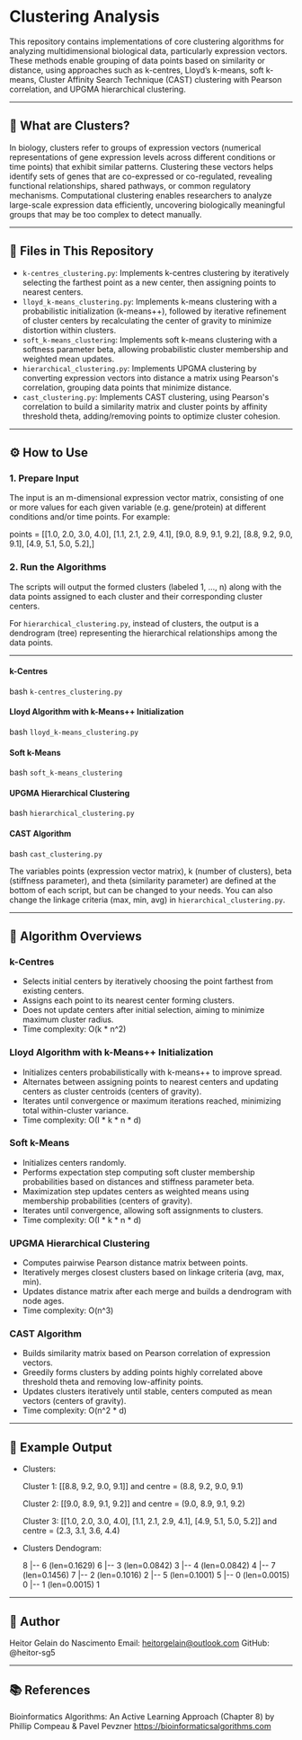 # Clustering Analysis

This repository contains implementations of core clustering algorithms for analyzing multidimensional biological data, particularly expression vectors. These methods enable grouping of data points based on similarity or distance, using approaches such as k-centres, Lloyd’s k-means, soft k-means, Cluster Affinity Search Technique (CAST) clustering with Pearson correlation, and UPGMA hierarchical clustering.

---

## 🧬 What are Clusters?

In biology, clusters refer to groups of expression vectors (numerical representations of gene expression levels across different conditions or time points) that exhibit similar patterns. Clustering these vectors helps identify sets of genes that are co-expressed or co-regulated, revealing functional relationships, shared pathways, or common regulatory mechanisms. Computational clustering enables researchers to analyze large-scale expression data efficiently, uncovering biologically meaningful groups that may be too complex to detect manually.

---

## 📁 Files in This Repository

- `k-centres_clustering.py`: Implements k-centres clustering by iteratively selecting the farthest point as a new center, then assigning points to nearest centers.
- `lloyd_k-means_clustering.py`: Implements k-means clustering with a probabilistic initialization (k-means++), followed by iterative refinement of cluster centers by recalculating the center of gravity to minimize distortion within clusters.
- `soft_k-means_clustering`: Implements soft k-means clustering with a softness parameter beta, allowing probabilistic cluster membership and weighted mean updates.
- `hierarchical_clustering.py`: Implements UPGMA clustering by converting expression vectors into distance a matrix using Pearson's correlation, grouping data points that minimize distance.
- `cast_clustering.py`: Implements CAST clustering, using Pearson's correlation to build a similarity matrix and cluster points by affinity threshold theta, adding/removing points to optimize cluster cohesion.

---

## ⚙️ How to Use

### 1. Prepare Input

The input is an m-dimensional expression vector matrix, consisting of one or more values for each given variable (e.g. gene/protein) at different conditions and/or time points. For example:

points = [[1.0,  2.0,  3.0,  4.0], [1.1,  2.1,  2.9,  4.1], [9.0,  8.9,  9.1,  9.2], [8.8,  9.2,  9.0,  9.1], [4.9,  5.1,  5.0,  5.2],]

### 2. Run the Algorithms

The scripts will output the formed clusters (labeled 1, ..., n) along with the data points assigned to each cluster and their corresponding cluster centers.

For `hierarchical_clustering.py`, instead of clusters, the output is a dendrogram (tree) representing the hierarchical relationships among the data points.

---

#### k-Centres

  bash
```k-centres_clustering.py```

#### Lloyd Algorithm with k-Means++ Initialization 

  bash
```lloyd_k-means_clustering.py```

#### Soft k-Means 

  bash
```soft_k-means_clustering```

#### UPGMA Hierarchical Clustering

  bash
```hierarchical_clustering.py```

#### CAST Algorithm

  bash
```cast_clustering.py```

The variables points (expression vector matrix), k (number of clusters), beta (stiffness parameter), and theta (similarity parameter) are defined at the bottom of each script, but can be changed to your needs. You can also change the linkage criteria (max, min, avg) in `hierarchical_clustering.py`.

---

## 🧠 Algorithm Overviews

### k-Centres

- Selects initial centers by iteratively choosing the point farthest from existing centers.
- Assigns each point to its nearest center forming clusters.
- Does not update centers after initial selection, aiming to minimize maximum cluster radius.
- Time complexity: O(k * n^2)

### Lloyd Algorithm with k-Means++ Initialization  

- Initializes centers probabilistically with k-means++ to improve spread.
- Alternates between assigning points to nearest centers and updating centers as cluster centroids (centers of gravity).
- Iterates until convergence or maximum iterations reached, minimizing total within-cluster variance.
- Time complexity: O(I * k * n * d)

### Soft k-Means

- Initializes centers randomly.
- Performs expectation step computing soft cluster membership probabilities based on distances and stiffness parameter beta.
- Maximization step updates centers as weighted means using membership probabilities (centers of gravity).
- Iterates until convergence, allowing soft assignments to clusters.
- Time complexity: O(I * k * n * d)

### UPGMA Hierarchical Clustering

- Computes pairwise Pearson distance matrix between points.
- Iteratively merges closest clusters based on linkage criteria (avg, max, min).
- Updates distance matrix after each merge and builds a dendrogram with node ages.
- Time complexity: O(n^3)

### CAST Algorithm

- Builds similarity matrix based on Pearson correlation of expression vectors.
- Greedily forms clusters by adding points highly correlated above threshold theta and removing low-affinity points.
- Updates clusters iteratively until stable, centers computed as mean vectors (centers of gravity).
- Time complexity: O(n^2 * d)

---

## 🧪 Example Output

- Clusters:

  Cluster 1: [[8.8, 9.2, 9.0, 9.1]] and centre = (8.8, 9.2, 9.0, 9.1)

  Cluster 2: [[9.0, 8.9, 9.1, 9.2]] and centre = (9.0, 8.9, 9.1, 9.2)

  Cluster 3: [[1.0, 2.0, 3.0, 4.0], [1.1, 2.1, 2.9, 4.1], [4.9, 5.1, 5.0, 5.2]] and centre = (2.3, 3.1, 3.6, 4.4)
  
- Clusters Dendogram:

  8
  |-- 6 (len=0.1629)
    6
      |-- 3 (len=0.0842)
        3
      |-- 4 (len=0.0842)
        4
  |-- 7 (len=0.1456)
    7
      |-- 2 (len=0.1016)
        2
      |-- 5 (len=0.1001)
        5
          |-- 0 (len=0.0015)
            0
          |-- 1 (len=0.0015)
            1

---

## 👤 Author

Heitor Gelain do Nascimento
Email: heitorgelain@outlook.com
GitHub: @heitor-sg5

---

## 📚 References

Bioinformatics Algorithms: An Active Learning Approach (Chapter 8) by
Phillip Compeau & Pavel Pevzner
https://bioinformaticsalgorithms.com

